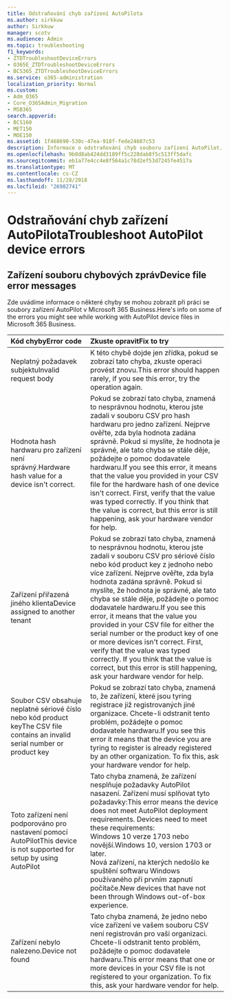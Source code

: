 ```yaml
---
title: Odstraňování chyb zařízení AutoPilota
ms.author: sirkkuw
author: Sirkkuw
manager: scotv
ms.audience: Admin
ms.topic: troubleshooting
f1_keywords:
- ZTDTroubleshootDeviceErrors
- O365E_ZTDTroubleshootDeviceErrors
- BCS365_ZTDTroubleshootDeviceErrors
ms.service: o365-administration
localization_priority: Normal
ms.custom:
- Adm_O365
- Core_O365Admin_Migration
- MSB365
search.appverid:
- BCS160
- MET150
- MOE150
ms.assetid: 1f468690-530c-47ea-918f-fede24607c53
description: Informace o odstraňování chyb souboru zařízení AutoPilot.
ms.openlocfilehash: 9b8d8ab424dd3189ff5c228dab8f5c513ff5dafc
ms.sourcegitcommit: eb1a77e4cc4e8f564a1c78d2ef53d7245fe4517a
ms.translationtype: MT
ms.contentlocale: cs-CZ
ms.lasthandoff: 11/28/2018
ms.locfileid: "26982741"
---
```

# <a name="troubleshoot-autopilot-device-errors"></a><span data-ttu-id="6d8ab-103">Odstraňování chyb zařízení AutoPilota</span><span class="sxs-lookup"><span data-stu-id="6d8ab-103">Troubleshoot AutoPilot device errors</span></span>

## <a name="device-file-error-messages"></a><span data-ttu-id="6d8ab-104">Zařízení souboru chybových zpráv</span><span class="sxs-lookup"><span data-stu-id="6d8ab-104">Device file error messages</span></span>

<span data-ttu-id="6d8ab-105">Zde uvádíme informace o některé chyby se mohou zobrazit při práci se soubory zařízení AutoPilot v Microsoft 365 Business.</span><span class="sxs-lookup"><span data-stu-id="6d8ab-105">Here's info on some of the errors you might see while working with AutoPilot device files in Microsoft 365 Business.</span></span> 
  
|<span data-ttu-id="6d8ab-106">**Kód chyby**</span><span class="sxs-lookup"><span data-stu-id="6d8ab-106">**Error code**</span></span>|<span data-ttu-id="6d8ab-107">**Zkuste opravit**</span><span class="sxs-lookup"><span data-stu-id="6d8ab-107">**Fix to try**</span></span>|
|:-----|:-----|
|<span data-ttu-id="6d8ab-108">Neplatný požadavek subjektu</span><span class="sxs-lookup"><span data-stu-id="6d8ab-108">Invalid request body</span></span>  <br/> |<span data-ttu-id="6d8ab-109">K této chybě dojde jen zřídka, pokud se zobrazí tato chyba, zkuste operaci provést znovu.</span><span class="sxs-lookup"><span data-stu-id="6d8ab-109">This error should happen rarely, if you see this error, try the operation again.</span></span>  <br/> |
|<span data-ttu-id="6d8ab-110">Hodnota hash hardwaru pro zařízení není správný.</span><span class="sxs-lookup"><span data-stu-id="6d8ab-110">Hardware hash value for a device isn't correct.</span></span>  <br/> |<span data-ttu-id="6d8ab-p101">Pokud se zobrazí tato chyba, znamená to nesprávnou hodnotu, kterou jste zadali v souboru CSV pro hash hardwaru pro jedno zařízení. Nejprve ověřte, zda byla hodnota zadána správně. Pokud si myslíte, že hodnota je správné, ale tato chyba se stále děje, požádejte o pomoc dodavatele hardwaru.</span><span class="sxs-lookup"><span data-stu-id="6d8ab-p101">If you see this error, it means that the value you provided in your CSV file for the hardware hash of one device isn't correct. First, verify that the value was typed correctly. If you think that the value is correct, but this error is still happening, ask your hardware vendor for help.</span></span>  <br/> |
|<span data-ttu-id="6d8ab-114">Zařízení přiřazená jiného klienta</span><span class="sxs-lookup"><span data-stu-id="6d8ab-114">Device assigned to another tenant</span></span>  <br/> |<span data-ttu-id="6d8ab-p102">Pokud se zobrazí tato chyba, znamená to nesprávnou hodnotu, kterou jste zadali v souboru CSV pro sériové číslo nebo kód product key z jednoho nebo více zařízení. Nejprve ověřte, zda byla hodnota zadána správně. Pokud si myslíte, že hodnota je správné, ale tato chyba se stále děje, požádejte o pomoc dodavatele hardwaru.</span><span class="sxs-lookup"><span data-stu-id="6d8ab-p102">If you see this error, it means that the value you provided in your CSV file for either the serial number or the product key of one or more devices isn't correct. First, verify that the value was typed correctly. If you think that the value is correct, but this error is still happening, ask your hardware vendor for help.</span></span>  <br/> |
|<span data-ttu-id="6d8ab-118">Soubor CSV obsahuje neplatné sériové číslo nebo kód product key</span><span class="sxs-lookup"><span data-stu-id="6d8ab-118">The CSV file contains an invalid serial number or product key</span></span>  <br/> |<span data-ttu-id="6d8ab-p103">Pokud se zobrazí tato chyba, znamená to, že zařízení, které jsou tyring registrace již registrovaných jiné organizace. Chcete-li odstranit tento problém, požádejte o pomoc dodavatele hardwaru.</span><span class="sxs-lookup"><span data-stu-id="6d8ab-p103">If you see this error it means that the device you are tyring to register is already registered by an other organization. To fix this, ask your hardware vendor for help.</span></span>  <br/> |
|<span data-ttu-id="6d8ab-121">Toto zařízení není podporováno pro nastavení pomocí AutoPilot</span><span class="sxs-lookup"><span data-stu-id="6d8ab-121">This device is not supported for setup by using AutoPilot</span></span>  <br/> | <span data-ttu-id="6d8ab-p104">Tato chyba znamená, že zařízení nesplňuje požadavky AutoPilot nasazení. Zařízení musí splňovat tyto požadavky:</span><span class="sxs-lookup"><span data-stu-id="6d8ab-p104">This error means the device does not meet AutoPilot deployment requirements. Devices need to meet these requirements:</span></span>  <br/>  <span data-ttu-id="6d8ab-124">Windows 10 verze 1703 nebo novější.</span><span class="sxs-lookup"><span data-stu-id="6d8ab-124">Windows 10, version 1703 or later.</span></span>  <br/>  <span data-ttu-id="6d8ab-125">Nová zařízení, na kterých nedošlo ke spuštění softwaru Windows používaného při prvním zapnutí počítače.</span><span class="sxs-lookup"><span data-stu-id="6d8ab-125">New devices that have not been through Windows out-of-box experience.</span></span>  <br/> |
|<span data-ttu-id="6d8ab-126">Zařízení nebylo nalezeno.</span><span class="sxs-lookup"><span data-stu-id="6d8ab-126">Device not found</span></span>  <br/> |<span data-ttu-id="6d8ab-p105">Tato chyba znamená, že jedno nebo více zařízení ve vašem souboru CSV není registrován pro vaši organizaci. Chcete-li odstranit tento problém, požádejte o pomoc dodavatele hardwaru.</span><span class="sxs-lookup"><span data-stu-id="6d8ab-p105">This error means that one or more devices in your CSV file is not registered to your organization. To fix this, ask your hardware vendor for help.</span></span>  <br/> |
   
